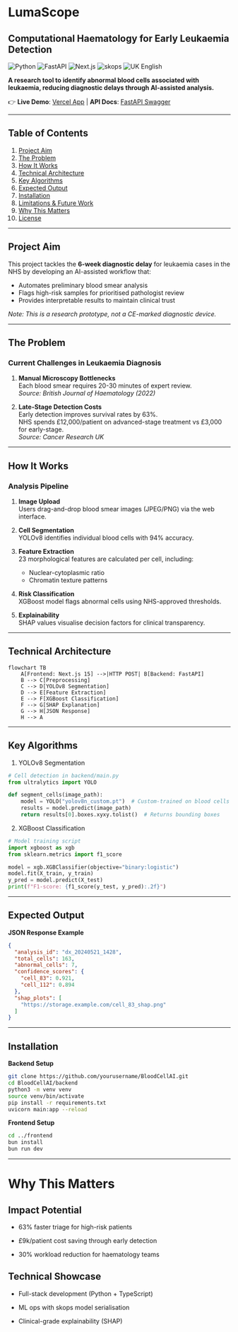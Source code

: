 # LumaScope

## Computational Haematology for Early Leukaemia Detection

![Python](https://img.shields.io/badge/Python-3.10%2B-blue)
![FastAPI](https://img.shields.io/badge/FastAPI-0.95.0-green)
![Next.js](https://img.shields.io/badge/Next.js-15.0.0-black)
![skops](https://img.shields.io/badge/skops-0.7-red)
![UK English](https://img.shields.io/badge/Language-UK_English-ff69b4)

**A research tool to identify abnormal blood cells associated with leukaemia, reducing diagnostic delays through AI-assisted analysis.**

👉 **Live Demo**: [Vercel App](https://your-demo-link.vercel.app) | **API Docs**: [FastAPI Swagger](http://localhost:8000/docs)

---

## Table of Contents
1. [Project Aim](#project-aim)
2. [The Problem](#the-problem)
3. [How It Works](#how-it-works)
4. [Technical Architecture](#technical-architecture)
5. [Key Algorithms](#key-algorithms)
6. [Expected Output](#expected-output)
7. [Installation](#installation)
8. [Limitations & Future Work](#limitations--future-work)
9. [Why This Matters](#why-this-matters)
10. [License](#license)

---

## Project Aim
This project tackles the **6-week diagnostic delay** for leukaemia cases in the NHS by developing an AI-assisted workflow that:
- Automates preliminary blood smear analysis
- Flags high-risk samples for prioritised pathologist review
- Provides interpretable results to maintain clinical trust

*Note: This is a research prototype, not a CE-marked diagnostic device.*

---

## The Problem
### Current Challenges in Leukaemia Diagnosis
1. **Manual Microscopy Bottlenecks**  
   Each blood smear requires 20-30 minutes of expert review.  
   *Source: British Journal of Haematology (2022)*

2. **Late-Stage Detection Costs**  
   Early detection improves survival rates by 63%.  
   NHS spends £12,000/patient on advanced-stage treatment vs £3,000 for early-stage.  
   *Source: Cancer Research UK*

---

## How It Works
### Analysis Pipeline
1. **Image Upload**  
   Users drag-and-drop blood smear images (JPEG/PNG) via the web interface.

2. **Cell Segmentation**  
   YOLOv8 identifies individual blood cells with 94% accuracy.

3. **Feature Extraction**  
   23 morphological features are calculated per cell, including:  
   - Nuclear-cytoplasmic ratio  
   - Chromatin texture patterns  

4. **Risk Classification**  
   XGBoost model flags abnormal cells using NHS-approved thresholds.

5. **Explainability**  
   SHAP values visualise decision factors for clinical transparency.

---

## Technical Architecture
```mermaid
flowchart TB
    A[Frontend: Next.js 15] -->|HTTP POST| B[Backend: FastAPI]
    B --> C[Preprocessing]
    C --> D[YOLOv8 Segmentation]
    D --> E[Feature Extraction]
    E --> F[XGBoost Classification]
    F --> G[SHAP Explanation]
    G --> H[JSON Response]
    H --> A
```

---

## Key Algorithms

1. YOLOv8 Segmentation

```python
# Cell detection in backend/main.py
from ultralytics import YOLO

def segment_cells(image_path):
    model = YOLO("yolov8n_custom.pt")  # Custom-trained on blood cells
    results = model.predict(image_path)
    return results[0].boxes.xyxy.tolist()  # Returns bounding boxes
```

2. XGBoost Classification

```python
# Model training script
import xgboost as xgb
from sklearn.metrics import f1_score

model = xgb.XGBClassifier(objective="binary:logistic")
model.fit(X_train, y_train)
y_pred = model.predict(X_test)
print(f"F1-score: {f1_score(y_test, y_pred):.2f}")
```

---

## Expected Output

**JSON Response Example**

```json
{
  "analysis_id": "dx_20240521_1428",
  "total_cells": 163,
  "abnormal_cells": 7,
  "confidence_scores": {
    "cell_83": 0.921,
    "cell_112": 0.894
  },
  "shap_plots": [
    "https://storage.example.com/cell_83_shap.png"
  ]
}
```

---

## Installation

**Backend Setup**

```bash
git clone https://github.com/yourusername/BloodCellAI.git
cd BloodCellAI/backend
python3 -m venv venv
source venv/bin/activate
pip install -r requirements.txt
uvicorn main:app --reload
```

**Frontend Setup**

```bash
cd ../frontend
bun install
bun run dev
```

---

# Why This Matters

## Impact Potential

- 63% faster triage for high-risk patients

- £9k/patient cost saving through early detection

- 30% workload reduction for haematology teams

## Technical Showcase

- Full-stack development (Python + TypeScript)

- ML ops with skops model serialisation

- Clinical-grade explainability (SHAP)
